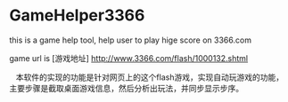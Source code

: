 # GameHelper3366
this is a game help tool, help user to play hige score on 3366.com

game url is [游戏地址] <a>http://www.3366.com/flash/1000132.shtml</a>

    本软件的实现的功能是针对网页上的这个flash游戏，实现自动玩游戏的功能，主要步骤是截取桌面游戏信息，然后分析出玩法，并同步显示步序。
